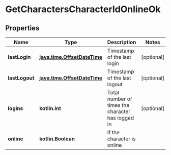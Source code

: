 
# GetCharactersCharacterIdOnlineOk

## Properties
Name | Type | Description | Notes
------------ | ------------- | ------------- | -------------
**lastLogin** | [**java.time.OffsetDateTime**](java.time.OffsetDateTime.md) | Timestamp of the last login |  [optional]
**lastLogout** | [**java.time.OffsetDateTime**](java.time.OffsetDateTime.md) | Timestamp of the last logout |  [optional]
**logins** | **kotlin.Int** | Total number of times the character has logged in |  [optional]
**online** | **kotlin.Boolean** | If the character is online | 



